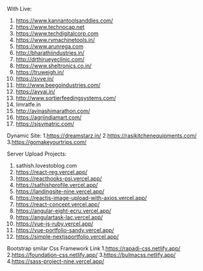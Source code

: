 With Live:

1) https://www.kannantoolsanddies.com/
2) https://www.technocap.net
3) https://www.techdigitalcorp.com
4) https://www.rvmachinetools.in/
5) https://www.arunrega.com
6) http://bharathiindustries.in/
7) http://drthirueyeclinic.com/
8) https://www.sheltronics.co.in/
9) https://truweigh.in/
10) https://svve.in/
11) http://www.beegoindustries.com/
12) https://ayyai.in/
13) http://www.sortierfeedingsystems.com/
14) limratfe.in
15) http://avinashimarathon.com/
16) https://agriindiamart.com/
17) https://sjsvmatric.com/

Dynamic Site:
1.https://dreamstarz.in/ 
2.https://rasikitchenequipments.com/
3.https://gomakeyourtrips.com/

Server Upload Projects:
1) sathish.lovestoblog.com
2) https://react-reg.vercel.app/
3) https://reacthooks-psi.vercel.app/
4) https://sathishprofile.vercel.app/
5) https://landingsite-nine.vercel.app/
6) https://reactjs-image-upload-with-axios.vercel.app/
7) https://react-concept.vercel.app/
8) https://angular-eight-ecru.vercel.app/
9) https://angulartask-lac.vercel.app/
10) https://vue-js-ruby.vercel.app/
11) https://vue-portfolio-sandy.vercel.app/
12) https://simple-nextjsportfolio.vercel.app/

Bootstrap smilar Css Framework Link 
1.https://rapadi-css.netlify.app/
2.https://foundation-css.netlify.app/
3.https://bulmacss.netlify.app/
4.https://sass-project-nine.vercel.app/
